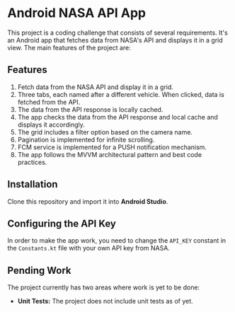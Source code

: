 # Android NASA API App

This project is a coding challenge that consists of several requirements. It's an Android app that fetches data from NASA's API and displays it in a grid view. The main features of the project are:

## Features

1. Fetch data from the NASA API and display it in a grid.
2. Three tabs, each named after a different vehicle. When clicked, data is fetched from the API.
3. The data from the API response is locally cached.
4. The app checks the data from the API response and local cache and displays it accordingly.
5. The grid includes a filter option based on the camera name.
6. Pagination is implemented for infinite scrolling.
7. FCM service is implemented for a PUSH notification mechanism.
8. The app follows the MVVM architectural pattern and best code practices.

## Installation

Clone this repository and import it into **Android Studio**. 


## Configuring the API Key

In order to make the app work, you need to change the `API_KEY` constant in the `Constants.kt` file with your own API key from NASA.

## Pending Work

The project currently has two areas where work is yet to be done:

- **Unit Tests:** The project does not include unit tests as of yet.




